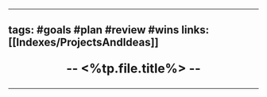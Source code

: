 ----
tags: #goals #plan #review #wins
links: [[Indexes/ProjectsAndIdeas]]
----
<p align="center" style="font-size: 25; font-weight: bold;">-- <%tp.file.title%> --</p>

----

### 